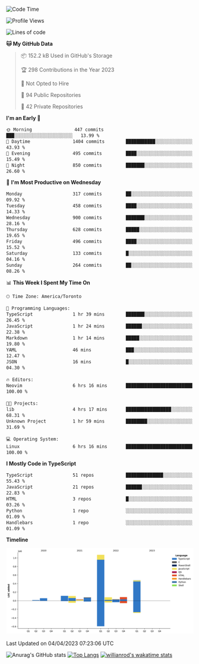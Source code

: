 <!--START_SECTION:waka-->
![Code Time](http://img.shields.io/badge/Code%20Time-313%20hrs%2046%20mins-blue)

![Profile Views](http://img.shields.io/badge/Profile%20Views-0-blue)

![Lines of code](https://img.shields.io/badge/From%20Hello%20World%20I%27ve%20Written-2.1%20million%20lines%20of%20code-blue)

**🐱 My GitHub Data** 

> 📦 152.2 kB Used in GitHub's Storage 
 > 
> 🏆 298 Contributions in the Year 2023
 > 
> 🚫 Not Opted to Hire
 > 
> 📜 94 Public Repositories 
 > 
> 🔑 42 Private Repositories 
 > 
**I'm an Early 🐤** 

```text
🌞 Morning                447 commits         ███░░░░░░░░░░░░░░░░░░░░░░   13.99 % 
🌆 Daytime                1404 commits        ███████████░░░░░░░░░░░░░░   43.93 % 
🌃 Evening                495 commits         ████░░░░░░░░░░░░░░░░░░░░░   15.49 % 
🌙 Night                  850 commits         ███████░░░░░░░░░░░░░░░░░░   26.60 % 
```
📅 **I'm Most Productive on Wednesday** 

```text
Monday                   317 commits         ██░░░░░░░░░░░░░░░░░░░░░░░   09.92 % 
Tuesday                  458 commits         ████░░░░░░░░░░░░░░░░░░░░░   14.33 % 
Wednesday                900 commits         ███████░░░░░░░░░░░░░░░░░░   28.16 % 
Thursday                 628 commits         █████░░░░░░░░░░░░░░░░░░░░   19.65 % 
Friday                   496 commits         ████░░░░░░░░░░░░░░░░░░░░░   15.52 % 
Saturday                 133 commits         █░░░░░░░░░░░░░░░░░░░░░░░░   04.16 % 
Sunday                   264 commits         ██░░░░░░░░░░░░░░░░░░░░░░░   08.26 % 
```


📊 **This Week I Spent My Time On** 

```text
🕑︎ Time Zone: America/Toronto

💬 Programming Languages: 
TypeScript               1 hr 39 mins        ███████░░░░░░░░░░░░░░░░░░   26.45 % 
JavaScript               1 hr 24 mins        ██████░░░░░░░░░░░░░░░░░░░   22.38 % 
Markdown                 1 hr 14 mins        █████░░░░░░░░░░░░░░░░░░░░   19.80 % 
YAML                     46 mins             ███░░░░░░░░░░░░░░░░░░░░░░   12.47 % 
JSON                     16 mins             █░░░░░░░░░░░░░░░░░░░░░░░░   04.30 % 

🔥 Editors: 
Neovim                   6 hrs 16 mins       █████████████████████████   100.00 % 

🐱‍💻 Projects: 
lib                      4 hrs 17 mins       █████████████████░░░░░░░░   68.31 % 
Unknown Project          1 hr 59 mins        ████████░░░░░░░░░░░░░░░░░   31.69 % 

💻 Operating System: 
Linux                    6 hrs 16 mins       █████████████████████████   100.00 % 
```

**I Mostly Code in TypeScript** 

```text
TypeScript               51 repos            ██████████████░░░░░░░░░░░   55.43 % 
JavaScript               21 repos            ██████░░░░░░░░░░░░░░░░░░░   22.83 % 
HTML                     3 repos             █░░░░░░░░░░░░░░░░░░░░░░░░   03.26 % 
Python                   1 repo              ░░░░░░░░░░░░░░░░░░░░░░░░░   01.09 % 
Handlebars               1 repo              ░░░░░░░░░░░░░░░░░░░░░░░░░   01.09 % 
```



**Timeline**

![Lines of Code chart](https://raw.githubusercontent.com/wise-introvert/wise-introvert/master/assets/bar_graph.png)


 Last Updated on 04/04/2023 07:23:06 UTC
<!--END_SECTION:waka-->

![Anurag's GitHub stats](https://github-readme-stats.vercel.app/api?username=wise-introvert&count_private=true&show_icons=true)
[![Top Langs](https://github-readme-stats.vercel.app/api/top-langs/?username=wise-introvert&langs_count=10)](https://github.com/anuraghazra/github-readme-stats)
[![willianrod's wakatime stats](https://github-readme-stats.vercel.app/api/wakatime?username=wiseintrovert)](https://github.com/anuraghazra/github-readme-stats)
